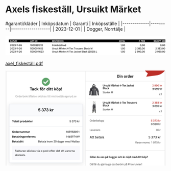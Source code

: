 # Axels fiskeställ, Ursuikt Märket
#garanti/kläder
| Inköpsdatum | Garanti | Inköpsställe      |
|-------------|---------|-------------------|
| 2023-12-01  |         | Dogger, Norrtälje |

![](Axels%20fiskest%C3%A4ll,%20Ursuikt%20M%C3%A4rket/image.png)

[axel_fiskeställ.pdf](Axels%20fiskest%C3%A4ll,%20Ursuikt%20M%C3%A4rket/axel_fiskesta%CC%88ll.pdf)<!-- {"preview":"true","embed":"true","width":444} -->

![](Axels%20fiskest%C3%A4ll,%20Ursuikt%20M%C3%A4rket/image%202.png)